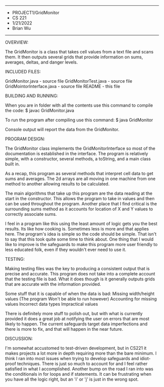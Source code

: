 ****************
* PROJECT1/GridMonitor
* CS 221
* 1/21/2022
* Brian Wu
**************** 

OVERVIEW:

 The GridMonitor is a class that takes cell values from a text file and scans them.
 It then outputs several grids that provide information on sums, averages, deltas, and danger levels.


INCLUDED FILES:

 GridMonitor.java - source file
 GridMonitorTest.java - source file
 GridMointorInterface.java - source file
 README - this file


BUILDING AND RUNNING:

 When you are in folder with all the contents use this command
 to compile the code:
 $ javac GridMonitor.java

 To run the program after compiling use this command:
 $ java GridMonitor

 Console output will report the data from the GridMonitor.
 

PROGRAM DESIGN:

 The GridMonitor class implements the GridMonitorInterface so most of the
 documentation is established in the interface. The program is relatively simple,
 with a constructor, several methods, a toString, and a main class built in.
 
 As a recap, this program as several methods that interpret cell data to 
 get sums and averages. The 2d arrays are all moving in one machine from one method
 to another allowing results to be calculated.
 
 The main algorithms that take up this program are the data reading at the start in 
 the constructor. This allows the program to take in values and then can be used 
 throughout the program. Another place that I find critical is the surrounding sums
 method as it accounts for location of X and Y values to correctly associate sums.
 
 I feel in a program like this using the least amount of logic gets you the best results.
 Its like how cooking is. Sometimes less is more and that applies here. The
 program's idea is simple so the code should be simple. That isn't to say that this took 
 quite some time to think about. One thing that I would like to improve is the 
 safeguards to make this program more user friendly to less educated folk, even if they 
 wouldn't ever need to use it.
 

TESTING:

 Making testing files was the key to producing a consistent output that is 
 precise and accurate. This program does not take into a complete account
 that the testing file is bad. What it does though is it generally outputs 
 grids that are accurate with the information provided.
 
 Some stuff that it is capable of when the data is bad:
 Missing width/height values (The program Won't be able to run however)
 Accounting for missing values
 Incorrect data types
 Impractical values
 
 There is definitely more stuff to polish out, but with what is currently 
 provided it does a great job at notifying the user on errors that are most
 likely to happen. The current safeguards target data imperfections and 
 there is more to fix, and that will happen in the near future.


DISCUSSION:
 
 I'm somewhat accustomed to test-driven development, but in CS221 it
 makes projects a lot more in depth requiring more than the bare minimum.
 I think I ran into most issues when trying to develop safeguards and idiot-proof
 techniques. There is just so much to account for and I feel rather satisfied in what
 I accomplished. Another bump on the road I ran into was the conditionals in for loops
 and if statements. It can be frustrating when you have all the logic right, but an 'i' 
 or 'j' is just in the wrong spot.

 